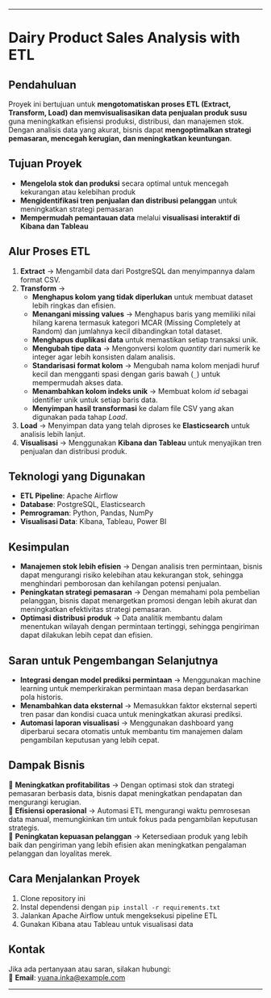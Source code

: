 
---
# **Dairy Product Sales Analysis with ETL**  

## **Pendahuluan**  
Proyek ini bertujuan untuk **mengotomatiskan proses ETL (Extract, Transform, Load) dan memvisualisasikan data penjualan produk susu** guna meningkatkan efisiensi produksi, distribusi, dan manajemen stok. Dengan analisis data yang akurat, bisnis dapat **mengoptimalkan strategi pemasaran, mencegah kerugian, dan meningkatkan keuntungan**.  

## **Tujuan Proyek**  
- **Mengelola stok dan produksi** secara optimal untuk mencegah kekurangan atau kelebihan produk  
- **Mengidentifikasi tren penjualan dan distribusi pelanggan** untuk meningkatkan strategi pemasaran  
- **Mempermudah pemantauan data** melalui **visualisasi interaktif di Kibana dan Tableau**  

## **Alur Proses ETL**  
1. **Extract** → Mengambil data dari PostgreSQL dan menyimpannya dalam format CSV.  
2. **Transform** →  
   - **Menghapus kolom yang tidak diperlukan** untuk membuat dataset lebih ringkas dan efisien.  
   - **Menangani missing values** → Menghapus baris yang memiliki nilai hilang karena termasuk kategori MCAR (Missing Completely at Random) dan jumlahnya kecil dibandingkan total dataset.  
   - **Menghapus duplikasi data** untuk memastikan setiap transaksi unik.  
   - **Mengubah tipe data** → Mengonversi kolom *quantity* dari numerik ke integer agar lebih konsisten dalam analisis.  
   - **Standarisasi format kolom** → Mengubah nama kolom menjadi huruf kecil dan mengganti spasi dengan garis bawah (`_`) untuk mempermudah akses data.  
   - **Menambahkan kolom indeks unik** → Membuat kolom *id* sebagai identifier unik untuk setiap baris data.  
   - **Menyimpan hasil transformasi** ke dalam file CSV yang akan digunakan pada tahap *Load*.  
3. **Load** → Menyimpan data yang telah diproses ke **Elasticsearch** untuk analisis lebih lanjut.  
4. **Visualisasi** → Menggunakan **Kibana dan Tableau** untuk menyajikan tren penjualan dan distribusi produk.  

## **Teknologi yang Digunakan**  
- **ETL Pipeline**: Apache Airflow  
- **Database**: PostgreSQL, Elasticsearch  
- **Pemrograman**: Python, Pandas, NumPy  
- **Visualisasi Data**: Kibana, Tableau, Power BI  

## **Kesimpulan**  
- **Manajemen stok lebih efisien** → Dengan analisis tren permintaan, bisnis dapat mengurangi risiko kelebihan atau kekurangan stok, sehingga menghindari pemborosan dan kehilangan potensi penjualan.  
- **Peningkatan strategi pemasaran** → Dengan memahami pola pembelian pelanggan, bisnis dapat menargetkan promosi dengan lebih akurat dan meningkatkan efektivitas strategi pemasaran.  
- **Optimasi distribusi produk** → Data analitik membantu dalam menentukan wilayah dengan permintaan tertinggi, sehingga pengiriman dapat dilakukan lebih cepat dan efisien.  

## **Saran untuk Pengembangan Selanjutnya**  
- **Integrasi dengan model prediksi permintaan** → Menggunakan machine learning untuk memperkirakan permintaan masa depan berdasarkan pola historis.  
- **Menambahkan data eksternal** → Memasukkan faktor eksternal seperti tren pasar dan kondisi cuaca untuk meningkatkan akurasi prediksi.  
- **Automasi laporan visualisasi** → Menggunakan dashboard yang diperbarui secara otomatis untuk membantu tim manajemen dalam pengambilan keputusan yang lebih cepat.  

## **Dampak Bisnis**  
🔹 **Meningkatkan profitabilitas** → Dengan optimasi stok dan strategi pemasaran berbasis data, bisnis dapat meningkatkan pendapatan dan mengurangi kerugian.  
🔹 **Efisiensi operasional** → Automasi ETL mengurangi waktu pemrosesan data manual, memungkinkan tim untuk fokus pada pengambilan keputusan strategis.  
🔹 **Peningkatan kepuasan pelanggan** → Ketersediaan produk yang lebih baik dan pengiriman yang lebih efisien akan meningkatkan pengalaman pelanggan dan loyalitas merek.  

## **Cara Menjalankan Proyek**  
1. Clone repository ini  
2. Instal dependensi dengan `pip install -r requirements.txt`  
3. Jalankan Apache Airflow untuk mengeksekusi pipeline ETL  
4. Gunakan Kibana atau Tableau untuk visualisasi data  

## **Kontak**  
Jika ada pertanyaan atau saran, silakan hubungi:  
📧 **Email**: yuana.inka@example.com  

---

